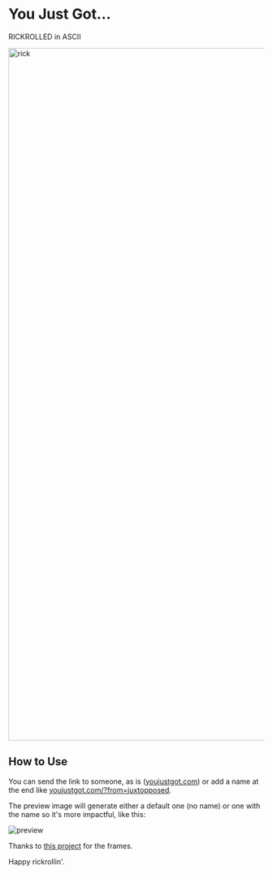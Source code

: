 # You Just Got...

RICKROLLED in ASCII

<img width="1364" alt="rick" src="https://github.com/user-attachments/assets/4365f422-6d68-4f5f-b81b-e058e72dc547" />

## How to Use

You can send the link to someone, as is ([youjustgot.com](https://youjustgot.com)) or add a name at the end like [youjustgot.com/?from=juxtopposed](https://youjustgot.com/?from=juxtopposed). 

The preview image will generate either a default one (no name) or one with the name so it's more impactful, like this:

![preview](https://github.com/user-attachments/assets/9df1e03e-ff56-44fd-aedb-50467a1ba982)


Thanks to [this project](https://github.com/johnsoupir/ASCII_Rickroll) for the frames.

Happy rickrollin'.
